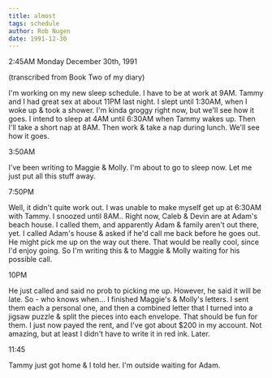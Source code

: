 ```yaml
---
title: almost
tags: schedule
author: Rob Nugen
date: 1991-12-30
---
```


<p class=date>2:45AM Monday December 30th, 1991</p>

<p class=note>(transcribed from Book Two of my diary)</p>

<p>I'm working on my new sleep schedule.  I have to be at work at 9AM.
Tammy and I had great sex at about 11PM last night.  I slept until
1:30AM, when I woke up & took a shower.  I'm kinda groggy right now,
but we'll see how it goes.  I intend to sleep at 4AM until 6:30AM when
Tammy wakes up.  Then I'll take a short nap at 8AM.  Then work & take
a nap during lunch.  We'll see how it goes.

<p class=date>3:50AM</p>

<p>I've been writing to Maggie & Molly.  I'm about to go to sleep now.  Let me just put all this stuff away.

<p class=date>7:50PM</p>

<p>Well, it didn't quite work out.  I was unable to make myself get up at 6:30AM with Tammy.  I snoozed until 8AM..  Right now, Caleb & Devin are at Adam's beach house.  I called them, and apparently Adam & family aren't out there, yet.  I called Adam's house & asked if he'd call me back before he goes out.  He might pick me up on the way out there.  That would be really cool, since I'd enjoy going.  So I'm writing this & to Maggie & Molly waiting for his possible call.

<p class=date>10PM</p>

<p>He just called and said no prob to picking me up.  However, he said
it will be late.  So - who knows when... I finished Maggie's & Molly's
letters.  I sent them each a personal one, and then a combined letter
that I turned into a jigsaw puzzle & split the pieces into each
envelope.  That should be fun for them.  I just now payed the rent,
and I've got about $200 in my account.  Not amazing, but at least I
didn't have to write it in red ink.  Later.

<p class=date>11:45</p>

<p>Tammy just got home & I told her.  I'm outside waiting for Adam.
